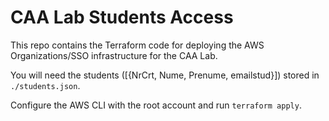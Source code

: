 # CAA Lab Students Access

This repo contains the Terraform code for deploying the AWS Organizations/SSO infrastructure for the CAA Lab.

You will need the students ([{NrCrt, Nume, Prenume, emailstud}]) stored in `./students.json`.

Configure the AWS CLI with the root account and run `terraform apply`.
